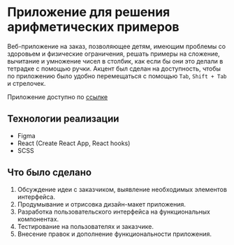 # Приложение для решения арифметических примеров

Веб-приложение на заказ, позволяющее детям, имеющим проблемы со здоровьем и физические ограничения, решать примеры на сложение, вычитание и умножение чисел в столбик, как если бы они это делали в тетрадке с помощью ручки. Акцент был сделан на доступность, чтобы по приложению было удобно перемещаться с помощью `Tab`, `Shift + Tab` и стрелочек. 

Приложение доступно по [ссылке](https://lavro.ru/265119/)


## Технологии реализации
* Figma
* React (Create React App, React hooks)
* SCSS


## Что было сделано
1. Обсуждение идеи с заказчиком, выявление необходимых элементов интерфейса.
1. Продумывание и отрисовка дизайн-макет приложения.
1. Разработка пользовательского интерфейса на функциональных компонентах.
1. Тестирование на пользователях и заказчике.
1. Внесение правок и дополнение функциональности приложения.

